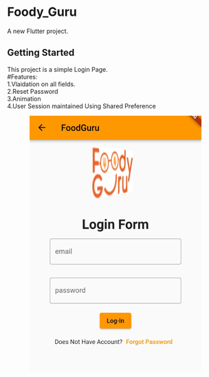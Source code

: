# Foody_Guru

A new Flutter project.

## Getting Started

This project is a simple Login Page.
<br/>
#Features:</br>
1.Vlaidation on all fields.</br> 
2.Reset Password<br/>
3.Animation<br/>
4.User Session maintained Using Shared Preference<br/>
<p align = "center">
  <img src="Images/IMG_20220526_204339.jpg" width="400" title="MAIN-PAGE">
</p>
